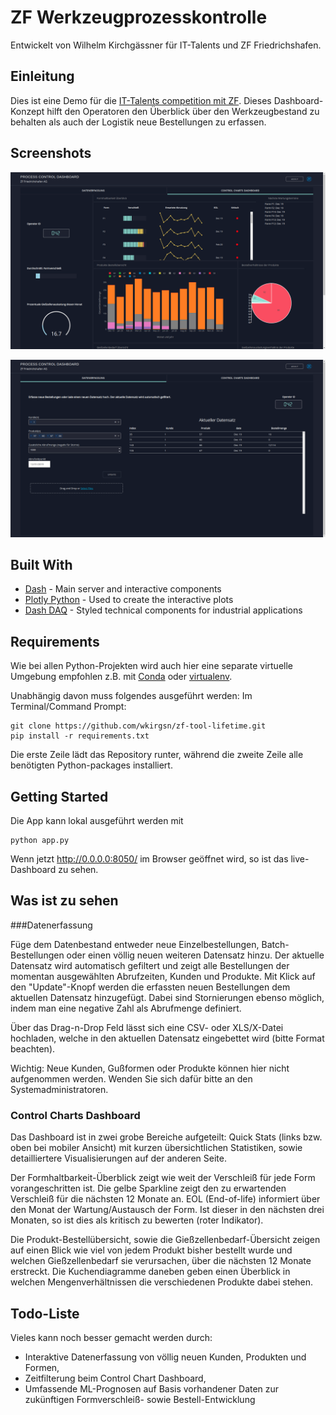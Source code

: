 # ZF Werkzeugprozesskontrolle

Entwickelt von Wilhelm Kirchgässner für IT-Talents und ZF Friedrichshafen.

## Einleitung
Dies ist eine Demo für die [IT-Talents competition mit ZF](https://www.it-talents.de/foerderung/code-competition/zf-code-competition-11-2019/).
Dieses Dashboard-Konzept hilft den Operatoren den Überblick über den
Werkzeugbestand zu behalten als auch der Logistik neue Bestellungen zu erfassen.

## Screenshots
![initial](img/screencapture1.png)

![initial](img/screencapture2.png)

## Built With
* [Dash](https://dash.plot.ly/) - Main server and interactive components 
* [Plotly Python](https://plot.ly/python/) - Used to create the interactive plots
* [Dash DAQ](https://dash.plot.ly/dash-daq) - Styled technical components for industrial applications

## Requirements
Wie bei allen Python-Projekten wird auch hier eine separate virtuelle
 Umgebung empfohlen z.B. mit [Conda](https://anaconda.org/anaconda/conda ) 
 oder [virtualenv](https://virtualenv.pypa.io/en/latest/).
 
Unabhängig davon muss folgendes ausgeführt werden:
 Im Terminal/Command Prompt:
 ```
git clone https://github.com/wkirgsn/zf-tool-lifetime.git
pip install -r requirements.txt
```
Die erste Zeile lädt das Repository runter, während die zweite Zeile alle 
benötigten Python-packages installiert.

## Getting Started
Die App kann lokal ausgeführt werden mit
```
python app.py
```
Wenn jetzt http://0.0.0.0:8050/ im Browser geöffnet wird, so ist das 
live-Dashboard zu sehen.

## Was ist zu sehen
###Datenerfassung

Füge dem Datenbestand entweder neue Einzelbestellungen, Batch-Bestellungen 
oder einen völlig neuen weiteren Datensatz hinzu.
Der aktuelle Datensatz wird automatisch gefiltert und zeigt alle Bestellungen 
der momentan ausgewählten Abrufzeiten, Kunden und Produkte.
Mit Klick auf den "Update"-Knopf werden die erfassten neuen Bestellungen dem 
aktuellen Datensatz hinzugefügt. Dabei sind Stornierungen ebenso möglich, 
indem man eine negative Zahl als Abrufmenge definiert.

Über das Drag-n-Drop Feld lässt sich eine CSV- oder XLS/X-Datei hochladen, 
welche in den aktuellen Datensatz eingebettet wird (bitte Format beachten).

Wichtig: Neue Kunden, Gußformen oder Produkte können hier nicht aufgenommen 
werden. Wenden Sie sich dafür bitte an den Systemadministratoren.

### Control Charts Dashboard
Das Dashboard ist in zwei grobe Bereiche aufgeteilt: Quick Stats (links bzw. 
oben bei mobiler Ansicht) mit kurzen übersichtlichen Statistiken, sowie 
detailliertere Visualisierungen auf der anderen Seite.

Der Formhaltbarkeit-Überblick zeigt wie weit der Verschleiß für jede Form 
vorangeschritten ist. Die gelbe Sparkline zeigt den zu erwartenden Verschleiß 
für die nächsten 12 Monate an. EOL (End-of-life) informiert über den Monat der 
Wartung/Austausch der Form. Ist dieser in den nächsten drei Monaten, so ist 
dies als kritisch zu bewerten (roter Indikator).

Die Produkt-Bestellübersicht, sowie die Gießzellenbedarf-Übersicht zeigen auf
einen Blick wie viel von jedem Produkt bisher bestellt wurde und welchen 
Gießzellenbedarf sie verursachen, über die nächsten 12 Monate erstreckt.
Die Kuchendiagramme daneben geben einen Überblick in welchen 
Mengenverhältnissen die verschiedenen Produkte dabei stehen.

## Todo-Liste
Vieles kann noch besser gemacht werden durch:
* Interaktive Datenerfassung von völlig neuen Kunden, Produkten und Formen,
* Zeitfilterung beim Control Chart Dashboard,
* Umfassende ML-Prognosen auf Basis vorhandener Daten zur zukünftigen
 Formverschleiß- sowie Bestell-Entwicklung
